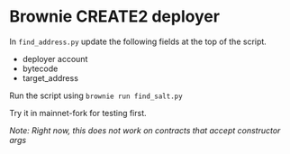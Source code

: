# Brownie CREATE2 deployer

In `find_address.py` update the following fields at the top of the script.
- deployer account
- bytecode
- target_address

Run the script using `brownie run find_salt.py`

Try it in mainnet-fork for testing first.

*Note: Right now, this does not work on contracts that accept constructor args*